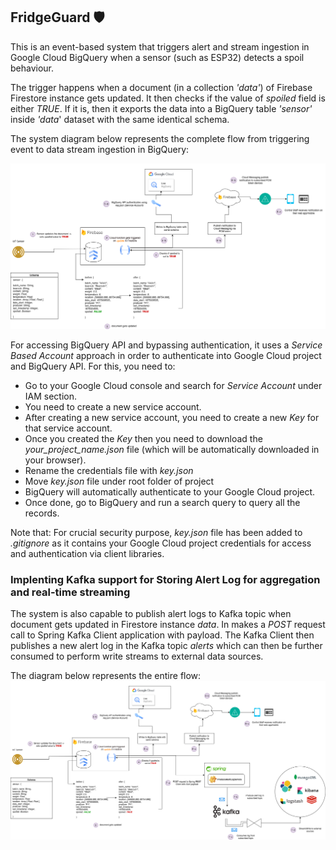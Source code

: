 ## FridgeGuard 🛡
This is an event-based system that triggers alert and stream ingestion in Google Cloud BigQuery when a sensor (such as ESP32) detects a spoil behaviour.

The trigger happens when a document (in a collection *'data'*) of Firebase Firestore instance gets updated. It then checks if the value of *spoiled* field is either *TRUE*. If it is, then it exports the data into a BigQuery table *'sensor'* inside *'data*' dataset with the same identical schema.

The system diagram below represents the complete flow from triggering event to data stream ingestion in BigQuery:

![](system_diagram_native.png)

For accessing BigQuery API and bypassing authentication, it uses a *Service Based Account* approach in order to authenticate into Google Cloud project and BigQuery API. For this, you need to:

- Go to your Google Cloud console and search for *Service Account* under IAM section. 
- You need to create a new service account.
- After creating a new service account, you need to create a new *Key* for that service account.
- Once you created the *Key* then you need to download the *your_project_name.json* file (which will be automatically downloaded in your browser).
- Rename the credentials file with *key.json*
- Move *key.json* file under root folder of project
- BigQuery will automatically authenticate to your Google Cloud project.
- Once done, go to BigQuery and run a search query to query all the records.

Note that: For crucial security purpose, *key.json* file has been added to *.gitignore* as it contains your Google Cloud project credentials for access and authentication via client libraries.

### Implenting Kafka support for Storing Alert Log for aggregation and real-time streaming

The system is also capable to publish alert logs to Kafka topic when document gets updated in Firestore instance *data*. In makes a *POST* request call to Spring Kafka Client application with payload. The Kafka Client then publishes a new alert log in the Kafka topic *alerts* which can then be further consumed to perform write streams to external data sources.

The diagram below represents the entire flow:
![](system_diagram_kafka_client.png)

